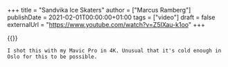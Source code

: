 +++
title = "Sandvika Ice Skaters"
author = ["Marcus Ramberg"]
publishDate = 2021-02-01T00:00:00+01:00
tags = ["video"]
draft = false
externalUrl = "https://www.youtube.com/watch?v=Z5IXau-k1oo"
+++

{{<youtube Z5IXau-k1oo>}}

    I shot this with my Mavic Pro in 4K. Unusual that it's cold enough in Oslo for this to be possible.
